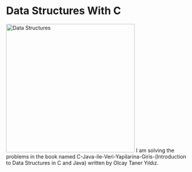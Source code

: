 # Data Structures With C
 
<img src="C:/Users/pc/Desktop/Data Science/Classification-of-data-structure" width="350" alt="Data Structures">
I am solving the problems in the book named C-Java-ile-Veri-Yapilarina-Giris-(Introduction to Data Structures in C and Java) written
by Olcay Taner Yıldız.



